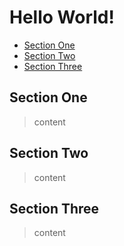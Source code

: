 # Hello World!

[](toc)

*   [Section One](#section-one)
*   [Section Two](#section-two)
*   [Section Three](#section-three)

## Section One

> content

## Section Two

> content

## Section Three

> content
